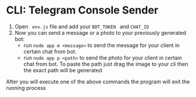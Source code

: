 # CLI: Telegram Console Sender

1. Open ` env.js` file and add your `BOT_TOKEN ` and `CHAT_ID `
2. Now you can send a message or a photo to your previously generated bot:
   -  run `node app m <message>` to send the message for your client in certain chat from bot.
   -  run `node app p <path>` to send the photo for your client in certain chat from bot. To paste the path just drag the image to your cli then the exact path will be generated

After you will execute one of the above commands the program will exit the running process
